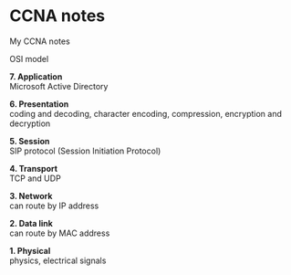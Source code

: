 # CCNA notes
My CCNA notes

OSI model  

**7. Application**  
Microsoft Active Directory  

**6. Presentation**  
coding and decoding, character encoding, compression, encryption and decryption  

**5. Session**  
SIP protocol (Session Initiation Protocol)  

**4. Transport**  
TCP and UDP  

**3. Network**  
can route by IP address  

**2. Data link**  
can route by MAC address  

**1. Physical**  
physics, electrical signals  
